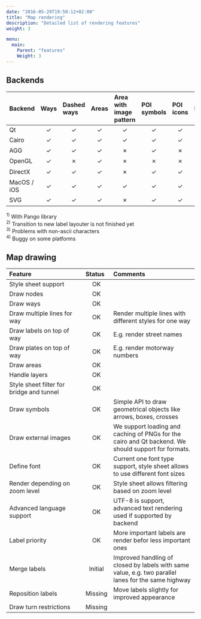 ```yaml
---
date: "2016-05-29T19:50:12+02:00"
title: "Map rendering"
description: "Detailed list of rendering features"
weight: 3

menu:
  main:
    Parent: "features"
    Weight: 3
---
```


## Backends

<table class="sheet">

<thead>
<tr>
<th style="text-align: left; width: 45%" class="bottom">Backend</th>
<th style="text-align: left; width: 5%" class="vertical bottom">Ways</th>
<th style="text-align: left; width: 5%" class="vertical bottom">Dashed ways</th>
<th style="text-align: left; width: 5%" class="vertical bottom">Areas</th>
<th style="text-align: left; width: 5%" class="vertical bottom">Area with image pattern</th>
<th style="text-align: left; width: 5%" class="vertical bottom">POI symbols</th>
<th style="text-align: left; width: 5%" class="vertical bottom">POI icons</th>
<th style="text-align: left; width: 5%" class="vertical bottom">Labels</th>
<th style="text-align: left; width: 5%" class="vertical bottom">Rith-to-left labels</th>
<th style="text-align: left; width: 5%" class="vertical bottom">Contour labels</th>
</tr>
</thead>
<tbody>

<tr>
<td style="text-align: left">Qt</td>
<td style="text-align: center" class="ok">✓</td>
<td style="text-align: center" class="ok">✓</td>
<td style="text-align: center" class="ok">✓</td>
<td style="text-align: center" class="ok">✓</td>
<td style="text-align: center" class="ok">✓</td>
<td style="text-align: center" class="ok">✓</td>
<td style="text-align: center" class="ok">✓</td>
<td style="text-align: center" class="ok">✓</td>
<td style="text-align: center" class="ok">✓</td>
</tr>

<tr>
<td style="text-align: left">Cairo</td>
<td style="text-align: center" class="ok">✓</td>
<td style="text-align: center" class="ok">✓</td>
<td style="text-align: center" class="ok">✓</td>
<td style="text-align: center" class="ok">✓</td>
<td style="text-align: center" class="ok">✓</td>
<td style="text-align: center" class="ok">✓</td>
<td style="text-align: center" class="ok">✓</td>
<td style="text-align: center" class="ok">✓<sup>1</sup></td>
<td style="text-align: center" class="ok">✓</td>
</tr>

<tr>
<td style="text-align: left">AGG</td>
<td style="text-align: center" class="ok">✓</td>
<td style="text-align: center" class="ok">✓</td>
<td style="text-align: center" class="ok">✓</td>
<td style="text-align: center" class="missing">✗</td> 
<td style="text-align: center" class="ok">✓</td>
<td style="text-align: center" class="missing">✗</td> 
<td style="text-align: center" class="ok">✓</td>
<td style="text-align: center" class="missing">✗</td> 
<td style="text-align: center" class="ok">✓</td>
</tr>

<tr>
<td style="text-align: left">OpenGL</td>
<td style="text-align: center" class="ok">✓</td>
<td style="text-align: center" class="missing">✗</td> 
<td style="text-align: center" class="ok">✓</td>
<td style="text-align: center" class="missing">✗</td> 
<td style="text-align: center" class="missing">✗</td> 
<td style="text-align: center" class="missing">✗</td> 
<td style="text-align: center" class="initial">✓<sup>4</sup></td>
<td style="text-align: center" class="missing">✗</td> 
<td style="text-align: center" class="missing">✗</td> 
</tr>

<tr>
<td style="text-align: left">DirectX</td>
<td style="text-align: center" class="ok">✓</td>
<td style="text-align: center" class="ok">✓</td>
<td style="text-align: center" class="ok">✓</td>
<td style="text-align: center" class="missing">✗</td>
<td style="text-align: center" class="ok">✓</td>
<td style="text-align: center" class="ok">✓</td> 
<td style="text-align: center" class="initial">✓<sup>3</sup></td>
<td style="text-align: center" class="missing">✗</td> 
<td style="text-align: center" class="initial">✓<sup>3</sup></td>
</tr>

<tr>
<td style="text-align: left">MacOS / iOS</td>
<td style="text-align: center" class="ok">✓</td>
<td style="text-align: center" class="ok">✓</td>
<td style="text-align: center" class="ok">✓</td>
<td style="text-align: center" class="ok">✓</td>
<td style="text-align: center" class="ok">✓</td>
<td style="text-align: center" class="ok">✓</td>
<td style="text-align: center" class="initial">✓<sup>2</sup></td>
<td style="text-align: center" class="initial">✓<sup>2</sup></td>
<td style="text-align: center" class="initial">✓<sup>2</sup></td>
</tr>

<tr>
<td style="text-align: left">SVG</td>
<td style="text-align: center" class="ok">✓</td>
<td style="text-align: center" class="ok">✓</td>
<td style="text-align: center" class="ok">✓</td>
<td style="text-align: center" class="missing">✗</td> 
<td style="text-align: center" class="ok">✓</td>
<td style="text-align: center" class="ok">✓</td>
<td style="text-align: center" class="ok">✓</td>
<td style="text-align: center" class="ok">✓<sup>1</sup></td>
<td style="text-align: center" class="ok">✓</td>
</tr>
</tbody>
</table>

<div><sup>1)</sup> With Pango library</div>
<div><sup>2)</sup> Transition to new label layouter is not finished yet</div>
<div><sup>3)</sup> Problems with non-ascii characters</div>
<div><sup>4)</sup> Buggy on some platforms</div>

## Map drawing

<table class="sheet">
<thead>
<tr>
<th style="text-align: left; width: 45%">Feature</th>
<th style="text-align: left; width: 5%">Status</th>
<th style="text-align: left; width: 50%">Comments</th>
</tr>
</thead>
<tbody>

<tr>
<td style="text-align: left">Style sheet support</td>

<td style="text-align: center" class="ok">OK</td>

<td style="text-align: left"></td>
</tr>

<tr>
<td style="text-align: left">Draw nodes</td>

<td style="text-align: center" class="ok">OK</td>

<td style="text-align: left"></td>
</tr>

<tr>
<td style="text-align: left">Draw ways</td>

<td style="text-align: center" class="ok">OK</td>

<td style="text-align: left"></td>
</tr>

<tr>
<td style="text-align: left">Draw multiple lines for way</td>

<td style="text-align: center" class="ok">OK</td>

<td style="text-align: left">Render multiple lines with different styles for one way</td>
</tr>

<tr>
<td style="text-align: left">Draw labels on top of way</td>

<td style="text-align: center" class="ok">OK</td>

<td style="text-align: left">E.g. render street names</td>
</tr>

<tr>
<td style="text-align: left">Draw plates on top of way</td>

<td style="text-align: center" class="ok">OK</td>

<td style="text-align: left">E.g. render motorway numbers</td>
</tr>

<tr>
<td style="text-align: left">Draw areas</td>

<td style="text-align: center" class="ok">OK</td>

<td style="text-align: left"></td>
</tr>

<tr>
<td style="text-align: left">Handle layers</td>

<td style="text-align: center" class="ok">OK</td>

<td style="text-align: left"></td>
</tr>

<tr>
<td style="text-align: left">Style sheet filter for bridge and tunnel</td>

<td style="text-align: center" class="ok">OK</td>

<td style="text-align: left"></td>
</tr>

<tr>
<td style="text-align: left">Draw symbols</td>

<td style="text-align: center" class="ok">OK</td>

<td style="text-align: left">Simple API to draw geometrical objects like arrows, boxes, crosses</td>
</tr>

<tr>
<td style="text-align: left">Draw external images</td>

<td style="text-align: center" class="ok">OK</td>

<td style="text-align: left">We support loading and caching of PNGs for the cairo and Qt backend. We should support for formats.</td>
</tr>

<tr>
<td style="text-align: left">Define font</td>

<td style="text-align: center" class="ok">OK</td>

<td style="text-align: left">Current one font type support, style sheet allows to use different font sizes</td>
</tr>

<tr>
<td style="text-align: left">Render depending on zoom level</td>

<td style="text-align: center" class="ok">OK</td>

<td style="text-align: left">Style sheet allows filtering based on zoom level</td>
</tr>

<tr>
<td style="text-align: left">Advanced language support</td>

<td style="text-align: center" class="ok">OK</td>

<td style="text-align: left">UTF-8 is support, advanced text rendering used if supported by backend</td>
</tr>

<tr>
<td style="text-align: left">Label priority</td>

<td style="text-align: center" class="ok">OK</td>

<td style="text-align: left">More important labels are render befor less important ones</td>
</tr>

<tr>
<td style="text-align: left">Merge labels</td>

<td style="text-align: center" class="initial">Initial</td>

<td style="text-align: left">Improved handling of closed by labels with same value, e.g. two parallel lanes for the same highway</td>
</tr>

<tr>
<td style="text-align: left">Reposition labels</td>

<td style="text-align: center" class="missing">Missing</td>

<td style="text-align: left">Move labels slightly for improved appearance</td>
</tr>

<tr>
<td style="text-align: left">Draw turn restrictions</td>

<td style="text-align: center" class="missing">Missing</td>

<td style="text-align: left"></td>
</tr>

</tbody>
</table>

